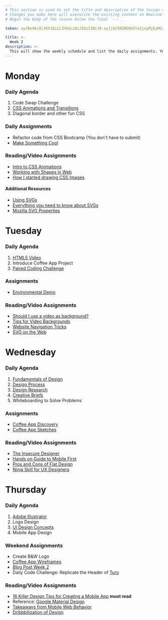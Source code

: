 ```yaml
---
# This section is used to set the title and description of the lesson on Newline. Do not edit `token`.
# Changes you make here will overwrite the existing content on Newline when synced via Github.
# Begin the body of the lesson below the final `---`.

token: eyJ0eXAiOiJKV1QiLCJhbGciOiJIUzI1NiJ9.eyJjb250ZW50X2lkIjoyMjEyMCwiY29udGVudF90eXBlIjoiTGVzc29uIn0._GhYJ-ypmZKIPNSUi6bVUNHTk4igp0ZYK9527zXnNKk

title: >-
  Week 2
description: >-
  This will show the weekly schedule and list the daily assignments. You will also have some additional reading/video assignments along with your coding/design assignments. Additional Reading/Resources are optional assignments.
---
```

# Monday
### Daily Agenda 
1. Code Swap Challenge
2. [CSS Animations and Transitions](https://newline.theironyard.com/paths/894/units/5294/lessons/22178)
3. Diagonal border and other fun CSS

### Daily Assignments
- Refactor code from CSS Bootcamp (You don't have to submit)
- [Make Something Cool](https://newline.theironyard.com/paths/894/units/5294/assignments/13178)

### Reading/Video Assignments
- [Intro to CSS Animations](https://robots.thoughtbot.com/css-animation-for-beginners)
- [Working with Shapes in Web](https://css-tricks.com/working-with-shapes-in-web-design/)
- [How I started drawing CSS Images](https://blog.prototypr.io/how-i-started-drawing-css-images-3fd878675c89?gi=c40c7285d795)

#### Additional Resources
- [Using SVGs](https://css-tricks.com/using-svg/)
- [Everything you need to know about SVGs](https://css-tricks.com/lodge/svg/)
- [Mozilla SVG Properties](https://developer.mozilla.org/en-US/docs/Web/SVG/Tutorial/Fills_and_Strokes)

# Tuesday
### Daily Agenda
1. [HTML5 Video](https://newline.theironyard.com/paths/894/units/5294/lessons/22177)
2. Introduce Coffee App Project
3. [Paired Coding Challenge](https://newline.theironyard.com/paths/894/units/5294/lessons/24239)

### Assignments
- [Environmental Demo](https://newline.theironyard.com/paths/894/units/5294/assignments/13180)

### Reading/Video Assignments
- [Should I use a video as background?](https://css-tricks.com/should-i-use-a-video-as-a-background/)
- [Tips for Video Backgrounds](https://www.sitepoint.com/designing-with-video-backgrounds/)
- [Website Navigation Tricks](https://designshack.net/articles/navigation/website-navigation-trends-10-tips-examples/)
- [SVG on the Web](https://svgontheweb.com/)


# Wednesday
### Daily Agenda
1. [Fundamentals of Design](https://newline.theironyard.com/paths/894/units/5292/lessons/22167)
2. [Design Process](https://newline.theironyard.com/paths/894/units/5292/lessons/22170)
3. [Design Research](https://newline.theironyard.com/paths/894/units/5292/lessons/22171)
4. [Creative Briefs](https://newline.theironyard.com/paths/894/units/5292/lessons/22172)
5. Whiteboarding to Solve Problems

### Assignments
- [Coffee App Discovery](https://newline.theironyard.com/paths/894/units/5292/assignments/13165)
- [Coffee App Sketches](https://newline.theironyard.com/paths/894/units/5292/assignments/13166)

### Reading/Video Assignments
- [The Insecure Designer](https://thedesignteam.io/the-insecure-designer-e3c703a07abb#.u55ugyeie)  
- [Hands on Guide to Mobile First](https://www.uxpin.com/studio/blog/a-hands-on-guide-to-mobile-first-design/) 
- [Pros and Cons of Flat Design](https://designschool.canva.com/blog/flat-design/) 
- [Ninja Skill for UX Designers](https://medium.com/@mollyinglish/the-ninja-skill-for-ux-designers-25f314f8f76c)


# Thursday
### Daily Agenda
1. [Adobe Illustrator](https://newline.theironyard.com/paths/894/units/5293/lessons/22173) 
2. Logo Design 
3. [UI Design Concepts](https://newline.theironyard.com/paths/894/units/5292/lessons/22168)
4. Mobile App Design

### Weekend Assignments
- Create B&W Logo
- [Coffee App Wireframes](https://newline.theironyard.com/paths/894/units/5293/assignments/13168)
- [Blog Post Week 2](https://newline.theironyard.com/paths/894/units/5587/assignments/13863)
- Daily Code Challenge: Replicate the Header of [Turo](https://turo.com/)

### Reading/Video Assignments
- [16 Killer Design Tips for Creating a Mobile App](http://www.creativebloq.com/app-design/16-killer-design-tips-creating-mobile-apps-11513821) **must read**
- Reference: [Google Material Design](https://material.google.com/)
- [Takeaways from Mobile Web Behavior](https://www.smashingmagazine.com/2015/10/takeaways-mobile-web-behavior/)
- [Dribbbilization of Design](https://blog.intercom.com/the-dribbblisation-of-design/)

